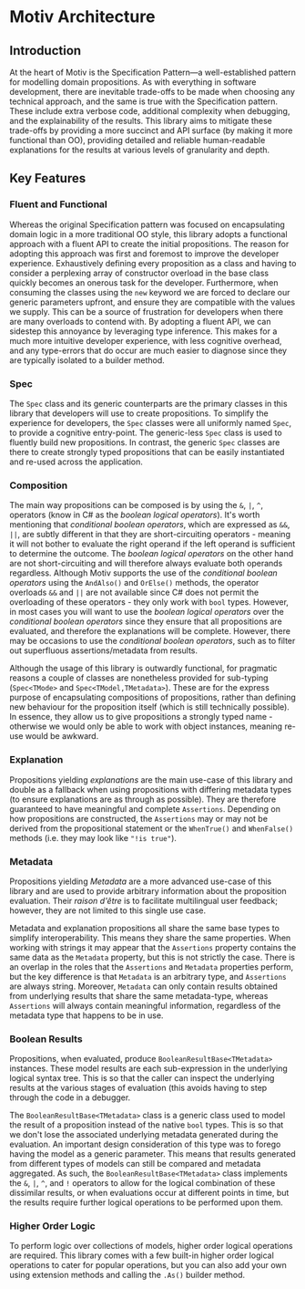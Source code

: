 ﻿# Motiv Architecture

## Introduction
At the heart of Motiv is the Specification Pattern—a well-established pattern for modelling domain propositions.
As with everything in software development, there are inevitable trade-offs to be made when choosing any technical 
approach, and the same is true with the Specification pattern.
These include extra verbose code, additional complexity when debugging, and the explainability of the results.
This library aims to mitigate these trade-offs by providing a more succinct and API surface (by making it more 
functional than OO), providing detailed and reliable human-readable explanations for the results at various levels 
of granularity and depth.

## Key Features
### Fluent and Functional
Whereas the original Specification pattern was focused on encapsulating domain logic in a more traditional OO style, 
this library adopts a functional approach with a fluent API to create the initial propositions.
The reason for adopting this approach was first and foremost to improve the developer experience.
Exhaustively defining every proposition as a class and having to consider a perplexing array of constructor overload 
in the base class quickly becomes an onerous task for the developer.
Furthermore, when consuming the classes using the `new` keyword we are forced to declare our generic parameters 
upfront, and ensure they are compatible with the values we supply.
This can be a source of frustration for developers when there are many overloads to contend with.
By adopting a fluent API, we can sidestep this annoyance by leveraging type inference.
This makes for a much more intuitive developer experience, with less cognitive overhead, and any type-errors that do 
occur are much easier to diagnose since they are typically isolated to a builder method.

### Spec
The `Spec` class and its generic counterparts are the primary classes in this library that developers will use to 
create propositions.
To simplify the experience for developers, the `Spec` classes were all uniformly named `Spec`, to provide a 
cognitive entry-point.
The generic-less `Spec` class is used to fluently build new propositions.
In contrast, the generic `Spec` classes are there to create strongly typed propositions that can be easily 
instantiated and re-used across the application.

### Composition
The main way propositions can be composed is by using the `&`, `|`, `^`, operators (know in C# as the _boolean 
logical operators_).
It's worth mentioning that _conditional boolean operators_, which are expressed as `&&`, `||`, 
are subtly different in that they are short-circuiting operators - meaning it will not bother to evaluate the right 
operand if the left operand is sufficient to determine the outcome.
The _boolean logical operators_ on the other hand are not short-circuiting and will therefore always evaluate both 
operands regardless.
Although Motiv supports the use of the _conditional boolean operators_ using the `AndAlso()` and `OrElse()` methods, 
the operator overloads `&&` and `||` are not available since C# does not permit the overloading of these operators - 
they only work with `bool` types.
However, in most cases you will want to use the _boolean logical operators_ over the _conditional boolean operators_ 
since they ensure that all propositions are evaluated, and therefore the explanations will be complete.
However, there may be occasions to use the _conditional boolean operators_, such as to filter out superfluous
assertions/metadata from results.

Although the usage of this library is outwardly functional, for pragmatic reasons a couple of classes are 
nonetheless provided for sub-typing (`Spec<TMode>` and `Spec<TModel,TMetadata>`).
These are for the express purpose of encapsulating compositions of propositions, rather than defining new behaviour 
for the proposition itself (which is still technically possible).
In essence, they allow us to give propositions a strongly typed name - otherwise we would only be able to work with
object instances, meaning re-use would be awkward.

### Explanation
Propositions yielding _explanations_ are the main use-case of this library and double as a fallback when using 
propositions with differing metadata types (to ensure explanations are as through as possible).
They are therefore guaranteed to have meaningful and complete `Assertions`.
Depending on how propositions are constructed, the `Assertions` may or may not be derived from the propositional 
statement or the `WhenTrue()` and `WhenFalse()` methods (i.e. they may look like `"!is true"`).

### Metadata
Propositions yielding _Metadata_ are a more advanced use-case of this library and are used to provide arbitrary 
information about the proposition evaluation.
Their _raison d'être_ is to facilitate multilingual user feedback; however, they are not limited to this single use 
case.

Metadata and explanation propositions all share the same base types to simplify interoperability.
This means they share the same properties.
When working with strings it may appear that the `Assertions` property contains the same data as the `Metadata` 
property, but this is not strictly the case.
There is an overlap in the roles that the `Assertions` and `Metadata` properties perform, but the key difference is 
that `Metadata` is an arbitrary type, and `Assertions` are always string.
Moreover, `Metadata` can only contain results obtained from underlying results that share the same metadata-type, 
whereas `Assertions` will always contain meaningful information, regardless of the metadata type that happens to be 
in use.        

### Boolean Results
Propositions, when evaluated, produce `BooleanResultBase<TMetadata>` instances.
These model results are each sub-expression in the underlying logical syntax tree.
This is so that the caller can inspect the underlying results at the various stages of evaluation (this avoids 
having to step through the code in a debugger. 

The `BooleanResultBase<TMetadata>` class is a generic class used to model the result of a proposition instead 
of the native `bool` types.
This is so that we don't lose the associated underlying metadata generated during the evaluation.
An important design consideration of this type was to forego having the model as a generic parameter.
This means that results generated from different types of models can still be compared and metadata aggregated.
As such, the `BooleanResultBase<TMetadata>` class implements the `&`, `|`, `^`, and `!` operators to allow for the 
logical combination of these dissimilar results, or when evaluations occur at different points in time, but the 
results require further logical operations to be performed upon them.

### Higher Order Logic
To perform logic over collections of models, higher order logical operations are required.
This library comes with a few built-in higher order logical operations to cater for popular operations, but you 
can also add your own using extension methods and calling the `.As()` builder method.